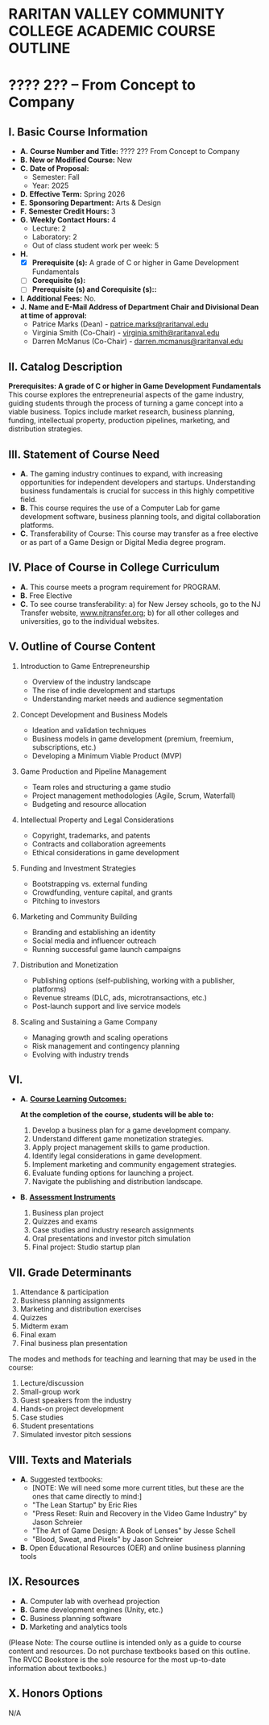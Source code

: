 # RARITAN VALLEY COMMUNITY COLLEGE ACADEMIC COURSE OUTLINE

# ???? 2?? – From Concept to Company

## I. Basic Course Information

- **A.** **Course Number and Title:** ???? 2?? From Concept to Company
- **B.** **New or Modified Course:** New
- **C.** **Date of Proposal:**
    - Semester: Fall  
    - Year: 2025
- **D.** **Effective Term:** Spring 2026
- **E.** **Sponsoring Department:** Arts & Design
- **F.** **Semester Credit Hours:** 3
- **G.** **Weekly Contact Hours:** 4
    - Lecture: 2
    - Laboratory: 2
    - Out of class student work per week: 5
- **H.** 
    - [x] **Prerequisite (s):** A grade of C or higher in Game Development Fundamentals
    - [ ] **Corequisite (s):** 
    - [ ] **Prerequisite (s) and **Corequisite (s):**:**
- **I.** **Additional Fees:** No.
- **J.** **Name and E-Mail Address of Department Chair and Divisional Dean at time of approval:** 
    - Patrice Marks (Dean) - patrice.marks@raritanval.edu
    - Virginia Smith (Co-Chair) - virginia.smith@raritanval.edu
    - Darren McManus (Co-Chair) - darren.mcmanus@raritanval.edu

## II. Catalog Description

**Prerequisites: A grade of C or higher in Game Development Fundamentals** This course explores the entrepreneurial aspects of the game industry, guiding students through the process of turning a game concept into a viable business. Topics include market research, business planning, funding, intellectual property, production pipelines, marketing, and distribution strategies.

## III. Statement of Course Need

- **A.** The gaming industry continues to expand, with increasing opportunities for independent developers and startups. Understanding business fundamentals is crucial for success in this highly competitive field.
- **B.** This course requires the use of a Computer Lab for game development software, business planning tools, and digital collaboration platforms.
- **C.** Transferability of Course: This course may transfer as a free elective or as part of a Game Design or Digital Media degree program.

## IV. Place of Course in College Curriculum

- **A.** This course meets a program requirement for PROGRAM.
- **B.** Free Elective
- **C.** To see course transferability: a) for New Jersey schools, go to the NJ Transfer website, www.njtransfer.org; b) for all other colleges and universities, go to the individual websites.

## V. Outline of Course Content

1. Introduction to Game Entrepreneurship
    - Overview of the industry landscape
    - The rise of indie development and startups
    - Understanding market needs and audience segmentation

2. Concept Development and Business Models
    - Ideation and validation techniques
    - Business models in game development (premium, freemium, subscriptions, etc.)
    - Developing a Minimum Viable Product (MVP)

3. Game Production and Pipeline Management
    - Team roles and structuring a game studio
    - Project management methodologies (Agile, Scrum, Waterfall)
    - Budgeting and resource allocation

4. Intellectual Property and Legal Considerations
    - Copyright, trademarks, and patents
    - Contracts and collaboration agreements
    - Ethical considerations in game development

5. Funding and Investment Strategies
    - Bootstrapping vs. external funding
    - Crowdfunding, venture capital, and grants
    - Pitching to investors

6. Marketing and Community Building
    - Branding and establishing an identity
    - Social media and influencer outreach
    - Running successful game launch campaigns

7. Distribution and Monetization
    - Publishing options (self-publishing, working with a publisher, platforms)
    - Revenue streams (DLC, ads, microtransactions, etc.)
    - Post-launch support and live service models

8. Scaling and Sustaining a Game Company
    - Managing growth and scaling operations
    - Risk management and contingency planning
    - Evolving with industry trends

## VI. 

- **A.** **<u>Course Learning Outcomes:</u>**

    **At the completion of the course, students will be able to:**
    1. Develop a business plan for a game development company.
    2. Understand different game monetization strategies.
    3. Apply project management skills to game production.
    4. Identify legal considerations in game development.
    5. Implement marketing and community engagement strategies.
    6. Evaluate funding options for launching a project.
    7. Navigate the publishing and distribution landscape.

- **B.** **<u>Assessment Instruments</u>**
    1. Business plan project
    2. Quizzes and exams
    3. Case studies and industry research assignments
    4. Oral presentations and investor pitch simulation
    5. Final project: Studio startup plan

## VII. Grade Determinants

1. Attendance & participation
1. Business planning assignments
1. Marketing and distribution exercises
1. Quizzes
1. Midterm exam
1. Final exam
1. Final business plan presentation

The modes and methods for teaching and learning that may be used in the course:

1. Lecture/discussion
1. Small-group work
1. Guest speakers from the industry
1. Hands-on project development
1. Case studies
1. Student presentations
1. Simulated investor pitch sessions

## VIII. Texts and Materials
- **A.** Suggested textbooks:
    - [NOTE: We will need some more current titles, but these are the ones that came directly to mind:]
    - "The Lean Startup" by Eric Ries
    - "Press Reset: Ruin and Recovery in the Video Game Industry" by Jason Schreier
    - "The Art of Game Design: A Book of Lenses" by Jesse Schell
    - "Blood, Sweat, and Pixels" by Jason Schreier
- **B.** Open Educational Resources (OER) and online business planning tools

## IX. Resources
- **A.** Computer lab with overhead projection
- **B.** Game development engines (Unity, etc.)
- **C.** Business planning software
- **D.** Marketing and analytics tools

(Please Note: The course outline is intended only as a guide to course content and resources. Do not purchase textbooks based on this outline. The RVCC Bookstore is the sole resource for the most up-to-date information about textbooks.)

## X. Honors Options

N/A

